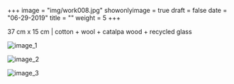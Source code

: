 +++
image = "img/work008.jpg"
showonlyimage = true
draft = false
date = "06-29-2019"
title = ""
weight = 5
+++

37 cm x 15 cm | cotton + wool + catalpa wood + recycled glass

![image_1][1]

![image_2][2]

![image_3][3]

[1]: /img/work_8/image_1.jpg
[2]: /img/work_8/image_2.jpg
[3]: /img/work_8/image_3.jpg
